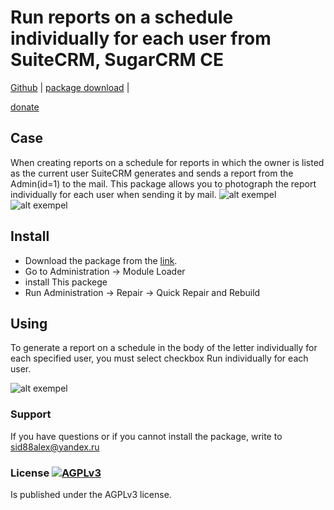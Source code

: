 # Run reports on a schedule individually for each user from SuiteCRM, SugarCRM CE

[Github](https://github.com/SidorkinAlex/scheduled_reports_from_user) | 
[package download](https://github.com/SidorkinAlex/scheduled_reports_from_user/releases/download/1.00/customRun_scheduled_reports.zip) |

[donate](https://money.yandex.ru/to/4100115729786878)

## Case

When creating reports on a schedule for reports in which the owner is listed as the current user SuiteCRM generates and sends a report from the Admin(id=1) to the mail.
This package allows you to photograph the report individually for each user when sending it by mail.
![alt exempel](https://previews.dropbox.com/p/thumb/AA4cZgrlBf0mEyIO4n6epQixKnd6I6TnQnsDjhVSpD5mPlTCseGFRMrQwVkuHD24thtd60tdSXUGRxADNp_zeiOcW7GSR2ZB33LyIIc2VPIjVEahCbmbhOso2zKBiYUFY7Q0lRXUBubM-kot_kJhMqKFS506kWmxvhXCzxV58urc6XfeTT7Qx0T-XqJXmzX7lDAkeA3S-bnAIUPHvgCh8J0C5bBO0kLrpRl12M8UZFvzynlGnicJ7iWS6g5u7xb_H8JugsKdd_Y0e2jJDrT_jL99w5QkhXqcnngUY1mzVSwG1GUJ3tA9HKNduJn55vlnVS2iIDKvFB5E5KP9KCFMd7VaUnTacvnkesq2-eth30JJaQ/p.png?fv_content=true&size_mode=5)
![alt exempel](https://downloader.disk.yandex.ru/preview/bed8e2dafdc57803c7388b4c31e7f311cdf4a25ec63a58e276ae81f3d37430e2/5f3a6b17/q23fRa3bujPrOUKirmnDUQ1rxxz5ijdeBI0y_Pv0NK1G8zBQj-jXoi0VRAHnGLZz818hmzQgdCI_Qt5xtsi4Zg==?uid=0&filename=screenshot-0.0.0.0-2020.08.17-09_59_14.png&disposition=inline&hash=&limit=0&content_type=image%2Fpng&tknv=v2&owner_uid=1150865922&size=400x400)

## Install
* Download the package from the [link](https://github.com/SidorkinAlex/scheduled_reports_from_user/releases/download/1.00/customRun_scheduled_reports.zip).
* Go to Administration -> Module Loader
* install This packege
* Run Administration -> Repair -> Quick Repair and Rebuild

## Using

To generate a report on a schedule in the body of the letter individually for each specified user, you must select checkbox Run individually for each user.

![alt exempel](https://downloader.disk.yandex.ru/preview/bed8e2dafdc57803c7388b4c31e7f311cdf4a25ec63a58e276ae81f3d37430e2/5f3a6b17/q23fRa3bujPrOUKirmnDUQ1rxxz5ijdeBI0y_Pv0NK1G8zBQj-jXoi0VRAHnGLZz818hmzQgdCI_Qt5xtsi4Zg==?uid=0&filename=screenshot-0.0.0.0-2020.08.17-09_59_14.png&disposition=inline&hash=&limit=0&content_type=image%2Fpng&tknv=v2&owner_uid=1150865922&size=400x400)


### Support ###

If you have questions or if you cannot install the package, write to <sid88alex@yandex.ru>

### License [![AGPLv3](https://img.shields.io/github/license/suitecrm/suitecrm.svg)](./LICENSE.txt)

Is published under the AGPLv3 license.




